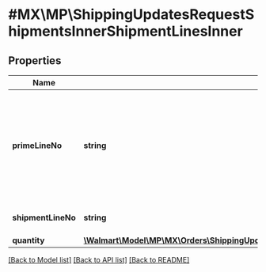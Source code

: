 # #MX\MP\ShippingUpdatesRequestShipmentsInnerShipmentLinesInner

## Properties

Name | Type | Description | Notes
------------ | ------------- | ------------- | -------------
**primeLineNo** | **string** | The number to identify the associated order line for the shipment line. Example: 'primeLineNo=1 means the shipment line is associated with orderLine having primeLineNumber=1' | [optional]
**shipmentLineNo** | **string** | The unique number for the shipment line in a given shipment | [optional]
**quantity** | [**\Walmart\Model\MP\MX\Orders\ShippingUpdatesRequestShipmentsInnerShipmentLinesInnerQuantity**](ShippingUpdatesRequestShipmentsInnerShipmentLinesInnerQuantity.md) |  | [optional]


[[Back to Model list]](../) [[Back to API list]](../../Api/MX/MP) [[Back to README]](../../README.md)
